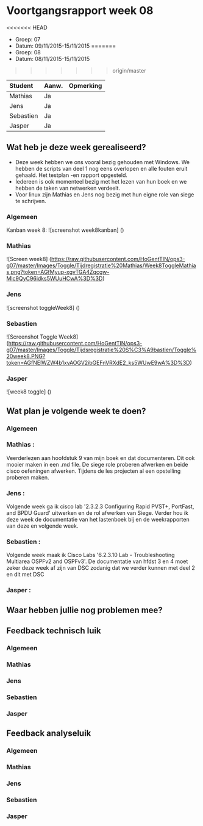 # Voortgangsrapport week 08

<<<<<<< HEAD
* Groep: 07
* Datum: 09/11/2015-15/11/2015
=======
* Groep: 08
* Datum: 08/11/2015-15/11/2015
>>>>>>> origin/master

| Student  | Aanw. | Opmerking |
| :---     | :---  | :---      |
| Mathias  |  Ja   |           |
| Jens     |  Ja   |           |
| Sebastien|  Ja   |           |
| Jasper   |  Ja   |           |



## Wat heb je deze week gerealiseerd?
- Deze week hebben we ons vooral bezig gehouden met Windows. We hebben de scripts van deel 1 nog eens overlopen en alle fouten eruit gehaald. Het testplan -en rapport opgesteld.
- Iedereen is ook momenteel bezig met het lezen van hun boek en we hebben de taken van netwerken verdeelt.
- Voor linux zijn Mathias en Jens nog bezig met hun eigne role van siege te schrijven.

### Algemeen

Kanban week 8:
![screenshot week8kanban] ()
### Mathias

![Screen week8] (https://raw.githubusercontent.com/HoGentTIN/ops3-g07/master/Images/Toggle/Tijdregistratie%20Mathias/Week8ToggleMathias.png?token=AGfMyup-xgvTGA4Zqcgw-Mlc9QyC96idks5WUuHCwA%3D%3D)
### Jens

![screenshot toggleWeek8] ()

### Sebastien
![Screenshot Toggle Week8] (https://raw.githubusercontent.com/HoGentTIN/ops3-g07/master/Images/Toggle/Tijdsregistratie%20S%C3%A9bastien/Toggle%20week8.PNG?token=AGfNElWZW4b1xvAOGV2ibGEFnVRXdE2_ks5WUwE9wA%3D%3D)

### Jasper

![week8 toggle] ()


## Wat plan je volgende week te doen?

### Algemeen
### Mathias : 
Veerderlezen aan hoofdstuk 9 van mijn boek en dat documenteren. Dit ook mooier maken in een .md file. De siege role proberen afwerken en beide cisco oefeningen afwerken. 
Tijdens de les projecten al een opstelling proberen maken.
### Jens :  
Volgende week ga ik cisco lab '2.3.2.3 Configuring Rapid PVST+, PortFast, and BPDU Guard' uitwerken en de rol afwerken van Siege.
Verder hou ik deze week de documentatie van het lastenboek bij en de weekrapporten van deze en volgende week.
### Sebastien : 
Volgende week maak ik Cisco Labs '6.2.3.10 Lab - Troubleshooting Multiarea OSPFv2 and OSPFv3'. De documentatie van hfdst 3 en 4 moet zeker deze week af zijn van DSC zodanig dat 
we verder kunnen met deel 2 en dit met DSC
### Jasper : 

## Waar hebben jullie nog problemen mee?
## Feedback technisch luik

### Algemeen

### Mathias
### Jens
### Sebastien
### Jasper

## Feedback analyseluik

### Algemeen
 
### Mathias
### Jens
### Sebastien
### Jasper


